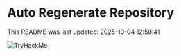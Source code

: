 # Auto Regenerate Repository

This README was last updated: 2025-10-04 12:50:41

 ![TryHackMe](https://tryhackme.com/badge/533634)